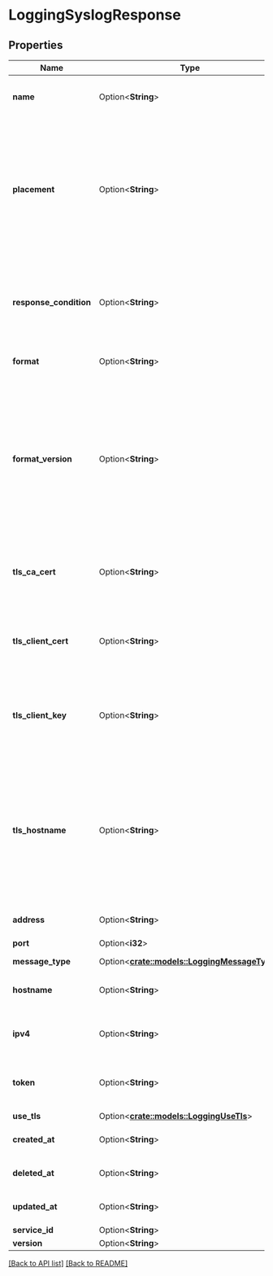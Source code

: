 # LoggingSyslogResponse

## Properties

Name | Type | Description | Notes
------------ | ------------- | ------------- | -------------
**name** | Option<**String**> | The name for the real-time logging configuration. | 
**placement** | Option<**String**> | Where in the generated VCL the logging call should be placed. If not set, endpoints with `format_version` of 2 are placed in `vcl_log` and those with `format_version` of 1 are placed in `vcl_deliver`.  | 
**response_condition** | Option<**String**> | The name of an existing condition in the configured endpoint, or leave blank to always execute. | 
**format** | Option<**String**> | A Fastly [log format string](https://docs.fastly.com/en/guides/custom-log-formats). | [default to %h %l %u %t "%r" %&gt;s %b]
**format_version** | Option<**String**> | The version of the custom logging format used for the configured endpoint. The logging call gets placed by default in `vcl_log` if `format_version` is set to `2` and in `vcl_deliver` if `format_version` is set to `1`.  | [default to FormatVersion_v2]
**tls_ca_cert** | Option<**String**> | A secure certificate to authenticate a server with. Must be in PEM format. | [default to null]
**tls_client_cert** | Option<**String**> | The client certificate used to make authenticated requests. Must be in PEM format. | [default to null]
**tls_client_key** | Option<**String**> | The client private key used to make authenticated requests. Must be in PEM format. | [default to null]
**tls_hostname** | Option<**String**> | The hostname to verify the server's certificate. This should be one of the Subject Alternative Name (SAN) fields for the certificate. Common Names (CN) are not supported. | [default to null]
**address** | Option<**String**> | A hostname or IPv4 address. | 
**port** | Option<**i32**> | The port number. | [default to 514]
**message_type** | Option<[**crate::models::LoggingMessageType**](LoggingMessageType.md)> |  | 
**hostname** | Option<**String**> | The hostname used for the syslog endpoint. | 
**ipv4** | Option<**String**> | The IPv4 address used for the syslog endpoint. | 
**token** | Option<**String**> | Whether to prepend each message with a specific token. | [default to null]
**use_tls** | Option<[**crate::models::LoggingUseTls**](LoggingUseTls.md)> |  | 
**created_at** | Option<**String**> | Date and time in ISO 8601 format. | [readonly]
**deleted_at** | Option<**String**> | Date and time in ISO 8601 format. | [readonly]
**updated_at** | Option<**String**> | Date and time in ISO 8601 format. | [readonly]
**service_id** | Option<**String**> |  | [readonly]
**version** | Option<**String**> |  | [readonly]

[[Back to API list]](../README.md#documentation-for-api-endpoints) [[Back to README]](../README.md)


